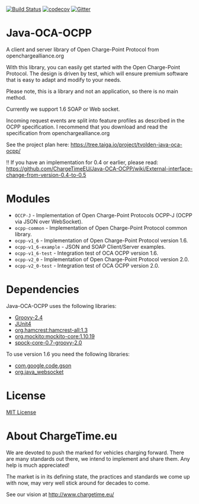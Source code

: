[![Build Status](https://travis-ci.org/ChargeTimeEU/Java-OCA-OCPP.svg?branch=master)](https://travis-ci.org/ChargeTimeEU/Java-OCA-OCPP)
[![codecov](https://codecov.io/gh/ChargeTimeEU/Java-OCA-OCPP/branch/master/graph/badge.svg)](https://codecov.io/gh/ChargeTimeEU/Java-OCA-OCPP)
[![Gitter](https://badges.gitter.im/ChargeTimeEU/Java-OCA-OCPP.svg)](https://gitter.im/ChargeTimeEU/Java-OCA-OCPP?utm_source=badge&utm_medium=badge&utm_campaign=pr-badge)

Java-OCA-OCPP
=============

A client and server library of Open Charge-Point Protocol from openchargealliance.org

With this library, you can easily get started with the Open Charge-Point Protocol.
The design is driven by test, which will ensure premium software that is easy to adapt and modify to your needs.

Please note, this is a library and not an application, so there is no main method. 

Currently we support 1.6 SOAP or Web socket.

Incoming request events are split into feature profiles as described in the OCPP specification.
I recommend that you download and read the specification from openchargealliance.org

See the project plan here:
    https://tree.taiga.io/project/tvolden-java-oca-ocpp/

!! If you have an implementation for 0.4 or earlier, please read:  
https://github.com/ChargeTimeEU/Java-OCA-OCPP/wiki/External-interface-change-from-version-0.4-to-0.5

Modules
=======

- `OCCP-J` - Implementation of Open Charge-Point Protocols OCPP-J (OCPP via JSON over WebSocket).
- `ocpp-common` - Implementation of Open Charge-Point Protocol common library.
- `ocpp-v1_6` - Implementation of Open Charge-Point Protocol version 1.6.
- `ocpp-v1_6-example` - JSON and SOAP Client/Server examples.
- `ocpp-v1_6-test` - Integration test of OCA OCPP version 1.6.
- `ocpp-v2_0` - Implementation of Open Charge-Point Protocol version 2.0.
- `ocpp-v2_0-test` - Integration test of OCA OCPP version 2.0.


Dependencies
============

Java-OCA-OCPP uses the following libraries:

* [Groovy-2.4](http://www.groovy-lang.org/)
* [JUnit4](http://junit.org/junit4/)
* [org.hamcrest:hamcrest-all:1.3](http://hamcrest.org)
* [org.mockito:mockito-core:1.10.19](http://mockito.org)
* [spock-core-0.7-groovy-2.0](http://spockframework.org)

To use version 1.6 you need the following libraries:

* [com.google.code.gson](https://github.com/google/gson)
* [org.java_websocket](https://github.com/TooTallNate/Java-WebSocket)

License
=======

[MIT License](LICENSE)

About ChargeTime.eu
=======

We are devoted to push the marked for vehicles charging forward.
There are many standards out there, we intend to implement and share them. Any help is much appreciated!

The market is in its defining state, the practices and standards we come up with now, may very well stick around for decades to come.

See our vision at http://www.chargetime.eu/
